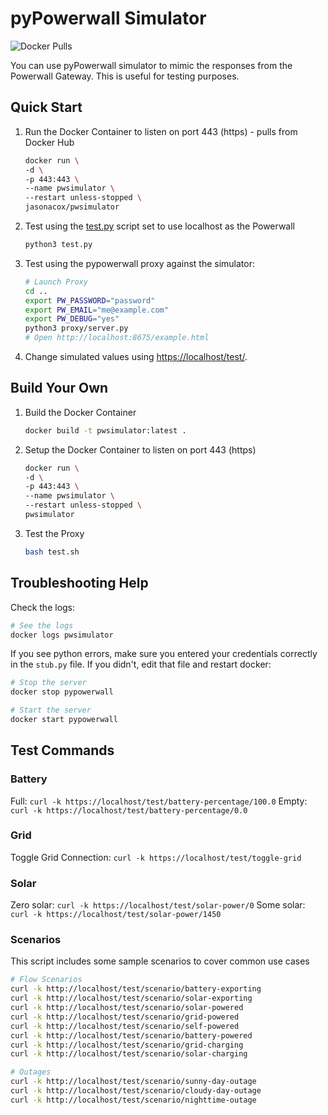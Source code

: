 # pyPowerwall Simulator

![Docker Pulls](https://img.shields.io/docker/pulls/jasonacox/pwsimulator)

You can use pyPowerwall simulator to mimic the responses from the Powerwall Gateway. This is useful for testing purposes.

## Quick Start

1. Run the Docker Container to listen on port 443 (https) - pulls from Docker Hub

    ```bash
    docker run \
    -d \
    -p 443:443 \
    --name pwsimulator \
    --restart unless-stopped \
    jasonacox/pwsimulator
    ```

2. Test using the [test.py](test.py) script set to use localhost as the Powerwall

    ```bash
    python3 test.py
    ```

3. Test using the pypowerwall proxy against the simulator:

    ```bash
    # Launch Proxy
    cd ..
    export PW_PASSWORD="password"
    export PW_EMAIL="me@example.com"
    export PW_DEBUG="yes"
    python3 proxy/server.py
    # Open http://localhost:8675/example.html
    ```

4. Change simulated values using [https://localhost/test/](https://localhost/test/).

## Build Your Own

1. Build the Docker Container

    ```bash
    docker build -t pwsimulator:latest .
    ```

2. Setup the Docker Container to listen on port 443 (https)

    ```bash
    docker run \
    -d \
    -p 443:443 \
    --name pwsimulator \
    --restart unless-stopped \
    pwsimulator
    ```

3. Test the Proxy

    ```bash
    bash test.sh
    ```

## Troubleshooting Help

Check the logs: 

```bash
# See the logs
docker logs pwsimulator
```

If you see python errors, make sure you entered your credentials correctly in the `stub.py` file.  If you didn't, edit that file and restart docker:

```bash
# Stop the server
docker stop pypowerwall

# Start the server
docker start pypowerwall
```

## Test Commands

### Battery
Full: `curl -k https://localhost/test/battery-percentage/100.0`
Empty: `curl -k https://localhost/test/battery-percentage/0.0`

### Grid
Toggle Grid Connection: `curl -k https://localhost/test/toggle-grid`

### Solar
Zero solar: `curl -k https://localhost/test/solar-power/0`
Some solar: `curl -k https://localhost/test/solar-power/1450`

### Scenarios
This script includes some sample scenarios to cover common use cases

```sh
# Flow Scenarios
curl -k http://localhost/test/scenario/battery-exporting
curl -k http://localhost/test/scenario/solar-exporting
curl -k http://localhost/test/scenario/solar-powered
curl -k http://localhost/test/scenario/grid-powered
curl -k http://localhost/test/scenario/self-powered
curl -k http://localhost/test/scenario/battery-powered
curl -k http://localhost/test/scenario/grid-charging
curl -k http://localhost/test/scenario/solar-charging

# Outages
curl -k http://localhost/test/scenario/sunny-day-outage
curl -k http://localhost/test/scenario/cloudy-day-outage
curl -k http://localhost/test/scenario/nighttime-outage
```